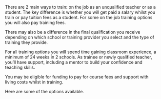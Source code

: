 There are 2 main ways to train: on the job as an unqualified teacher or as a student. The key difference is whether you will get paid a salary whilst you train or pay tuition fees as a student. For some on the job training options you will also pay training fees. 

There may also be a difference in the final qualification you receive depending on which school or training provider you select and the type of training they provide.

For all training options you will spend time gaining classroom experience, a minimum of 24 weeks in 2 schools. As trainee or newly qualified teacher, you’ll have support, including a mentor to build your confidence and teaching skills.

You may be eligible for funding to pay for course fees and support with living costs whilst in training. 

Here are some of the options available.
